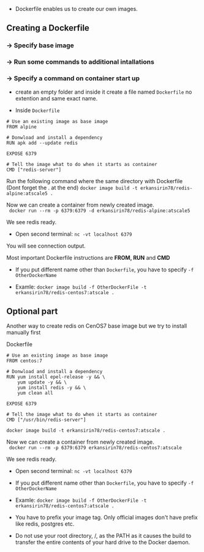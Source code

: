 - Dockerfile enables us to create our own images.  

## Creating a Dockerfile  

### -> Specify base image 

### -> Run some commands to additional intallations 

### -> Specify a command on container start up  

- create an empty folder and inside it create a file named `Dockerfile` no extention and same exact name.  

- Inside `Dockerfile`  
```
# Use an existing image as base image
FROM alpine

# Donwload and install a dependency
RUN apk add --update redis

EXPOSE 6379

# Tell the image what to do when it starts as container
CMD ["redis-server"]
```

Run the following command where the same directory with Dockerfile  
(Dont forget the . at the end)
` docker image build -t erkansirin78/redis-alpine:atscale5 . `  

Now we can create a container from newly created image.  
`  docker run --rm -p 6379:6379 -d erkansirin78/redis-alpine:atscale5 `  

We see redis ready.  

- Open second terminal: ` nc -vt localhost 6379 `  

You will see connection output.

Most important Dockerfile instructions are **FROM, RUN** and **CMD**  

- If you put different name other than `Dockerfile`, you have to specify `-f OtherDockerName`    

- Examle: `docker image build -f OtherDockerFile -t erkansirin78/redis-centos7:atscale . `  



## Optional part
Another way to create redis on CenOS7 base image but we try to install manually first

Dockerfile
```
# Use an existing image as base image
FROM centos:7

# Donwload and install a dependency
RUN yum install epel-release -y && \
    yum update -y && \
    yum install redis -y && \
    yum clean all

EXPOSE 6379

# Tell the image what to do when it starts as container
CMD ["/usr/bin/redis-server"]
```

` docker image build -t erkansirin78/redis-centos7:atscale . `  

Now we can create a container from newly created image.  
`  docker run --rm -p 6379:6379 erkansirin78/redis-centos7:atscale `  

We see redis ready.  

- Open second terminal: ` nc -vt localhost 6379 `  


- If you put different name other than `Dockerfile`, you have to specify `-f OtherDockerName`    

- Examle: `docker image build -f OtherDockerFile -t erkansirin78/redis-centos7:atscale . `  

- You have to prefix your image tag. Only official images don't have prefix like redis, postgres etc.  

- Do not use your root directory, /, as the PATH as it causes the build to transfer the entire contents of your hard drive to the Docker daemon.